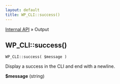 ```yaml
---
layout: default
title: WP_CLI::success()
---
```


<a href="/docs/internal-api/">Internal API</a> &raquo; Output

## WP_CLI::success()

    WP_CLI::success( $message )

Display a success in the CLI and end with a newline.

<div>
<strong>$message</strong> (string) <br />
</div>

